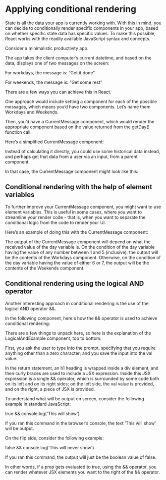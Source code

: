 <h1>Applying conditional rendering</h1>

State is all the data your app is currently working with. With this in mind, you can decide to conditionally render specific components in your app, based on whether specific state data has specific values. To make this possible, React works with the readily available JavaScript syntax and concepts.

Consider a minimalistic productivity app.

The app takes the client computer’s current datetime, and based on the data, displays one of two messages on the screen:

For workdays, the message is: “Get it done” 

For weekends, the message is: “Get some rest” 

There are a few ways you can achieve this in React.

One approach would include setting a component for each of the possible messages, which means you’d have two components. Let’s name them Workdays and Weekends.

Then, you’d have a CurrentMessage component, which would render the appropriate component based on the value returned from the getDay() function call.

Here’s a simplified CurrentMessage component:

<!-- <div>
function CurrentMessage() {
    const day = new Date().getDay();
    if (day >= 1 && day <= 5) {
        return <Workdays />
    }
    return <Weekends />
}
</div> -->

Instead of calculating it directly, you could use some historical data instead, and perhaps get that data from a user via an input, from a parent component.

In that case, the CurrentMessage component might look like this:

<!-- <div>
function CurrentMessage(props) {
    if (props.day >= 1 && props.day <= 5) {
        return <Workdays />
    }
    return <Weekends />
}
</div> -->

<h2>Conditional rendering with the help of element variables</h2>

To further improve your CurrentMessage component, you might want to use element variables. This is useful in some cases, where you want to streamline your render code - that is, when you want to separate the conditional logic from the code to render your UI.

Here’s an example of doing this with the CurrentMessage component:

<!-- <div>
function CurrentMessage({day}) {
    const weekday = (day >= 1 && day <= 5);
    const weekend = (day >= 6 && day <= 7);
    let message;

    if (weekday) {
        message = <Workdays />
    } else if (weekend) {
        message = <Weekends />
    } else {
        message = <ErrorComponent />
    }

    return (
        <div>
            {message}
        </div>
    )
}
</div> -->

The output of the CurrentMessage component will depend on what the received value of the day variable is. On the condition of the day variable having the value of any number between 1 and 5 (inclusive), the output will be the contents of the Workdays component. Otherwise, on the condition of the day variable having the value of either 6 or 7, the output will be the contents of the Weekends component.

<h2>Conditional rendering using the logical AND operator</h2>

Another interesting approach in conditional rendering is the use of the logical AND operator &&.

In the following component, here's how the && operator is used to achieve conditional rendering:

<!-- <div>
function LogicalAndExample() {
    const val = prompt('Anything but a 0')

    return (
        <div>
            <h1>Please don't type in a zero</h1>
            {val &&
                <h2>Yay, no 0 was typed in!</h2>
            }
        </div>
    )
}
</div> -->

There are a few things to unpack here, so here is the explanation of the LogicalAndExample component, top to bottom:

First, you ask the user to type into the prompt, specifying that you require anything other than a zero character; and you save the input into the val value.

In the return statement, an h1 heading is wrapped inside a div element, and then curly braces are used to include a JSX expression. Inside this JSX expression is a single && operator, which is surrounded by some code both on its left and on its right sides; on the left side, the val value is provided, and on the right, a piece of JSX is provided. 

To understand what will be output on screen, consider the following example in standard JavaScript:

<div>true && console.log('This will show')</div>

If you ran this command in the browser’s console, the text ‘This will show’ will be output.

On the flip side, consider the following example:
<div>false && console.log('This will never show')</div>

If you ran this command, the output will just be the boolean value of false.

In other words, if a prop gets evaluated to true, using the && operator, you can render whatever JSX elements you want to the right of the && operator.